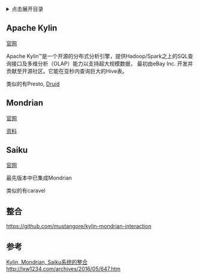 <details>
<summary>点击展开目录</summary>
<!-- TOC -->

- [Apache Kylin](#apache-kylin)
- [Mondrian](#mondrian)
- [Saiku](#saiku)
- [整合](#整合)
- [参考](#参考)

<!-- /TOC -->
</details>

## Apache Kylin

[官网](http://kylin.apache.org/cn/)

Apache Kylin™是一个开源的分布式分析引擎，提供Hadoop/Spark之上的SQL查询接口及多维分析（OLAP）能力以支持超大规模数据，
最初由eBay Inc. 开发并贡献至开源社区。它能在亚秒内查询巨大的Hive表。

类似的有Presto, [Druid](https://druid.apache.org)

## Mondrian

[官网](https://github.com/pentaho/mondrian)

[资料](http://wiki.smartbi.com.cn:18081/pages/viewpage.action?pageId=3866724)

## Saiku

[官网](https://community.meteorite.bi)

最先版本中已集成Mondrian

类似的有caravel

## 整合

https://github.com/mustangore/kylin-mondrian-interaction


## 参考

[Kylin, Mondrian, Saiku系统的整合](https://tech.youzan.com/kylin-mondrian-saiku/)
http://lxw1234.com/archives/2016/05/647.htm



